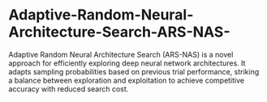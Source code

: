 # Adaptive-Random-Neural-Architecture-Search-ARS-NAS-
Adaptive Random Neural Architecture Search (ARS-NAS) is a novel approach for efficiently exploring deep neural network architectures. It adapts sampling probabilities based on previous trial performance, striking a balance between exploration and exploitation to achieve competitive accuracy with reduced search cost.
